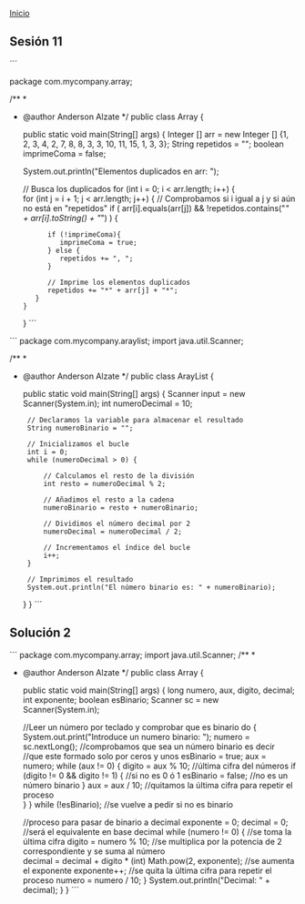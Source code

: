 <!-- No borrar o modificar -->
[Inicio](./index.md)

## Sesión 11 


´´´

package com.mycompany.array;

/**
 *
 * @author Anderson Alzate
 */
public class Array {

    public static void main(String[] args) {
          Integer [] arr = new Integer [] {1, 2, 3, 4, 2, 7, 8, 8, 3, 3, 10, 11, 15, 1, 3, 3};
    String repetidos = "";
    boolean imprimeComa = false; 

    System.out.println("Elementos duplicados en arr: "); 

    // Busca los duplicados 
    for (int i = 0; i < arr.length; i++) {  
       for (int j = i + 1; j < arr.length; j++) {
          // Comprobamos si i igual a j y si aún no está en "repetidos"
          if (
               arr[i].equals(arr[j]) 
               && 
               !repetidos.contains("*" + arr[i].toString() + "*") 
          ) {

             if (!imprimeComa){
                imprimeComa = true;
             } else {
                repetidos += ", "; 
             }

             // Imprime los elementos duplicados
             repetidos += "*" + arr[j] + "*";
          }
       }
    }
´´´





´´´
package com.mycompany.araylist;
import java.util.Scanner;



        

/**
 *
 * @author Anderson Alzate
 */
public class ArayList {
    
  

    public static void main(String[] args) {
       Scanner input = new Scanner(System.in);
   int numeroDecimal = 10;

        // Declaramos la variable para almacenar el resultado
        String numeroBinario = "";

        // Inicializamos el bucle
        int i = 0;
        while (numeroDecimal > 0) {

            // Calculamos el resto de la división
            int resto = numeroDecimal % 2;

            // Añadimos el resto a la cadena
            numeroBinario = resto + numeroBinario;

            // Dividimos el número decimal por 2
            numeroDecimal = numeroDecimal / 2;

            // Incrementamos el índice del bucle
            i++;
        }

        // Imprimimos el resultado
        System.out.println("El número binario es: " + numeroBinario);
    }
}
´´´

## Solución 2

´´´
package com.mycompany.array;
import java.util.Scanner;
/**
 *
 * @author Anderson Alzate
 */
public class Array {

    public static void main(String[] args) {
     long numero, aux, digito, decimal;
     int exponente;
     boolean esBinario;
     Scanner sc = new Scanner(System.in);

    //Leer un número por teclado y comprobar que es binario
     do {
          System.out.print("Introduce un numero binario: ");
          numero = sc.nextLong();
          //comprobamos que sea un número binario es decir
          //que este formado solo por ceros y unos
          esBinario = true;
          aux = numero;
          while (aux != 0) {
                     digito = aux % 10; //última cifra del números
                     if (digito != 0 && digito != 1) { //si no es 0 ó 1
                          esBinario = false; //no es un número binario
                     }
                     aux = aux / 10; //quitamos la última cifra para repetir el proceso                           
           }
      } while (!esBinario); //se vuelve a pedir si no es binario

      //proceso para pasar de binario a decimal
      exponente = 0;
      decimal = 0; //será el equivalente en base decimal
      while (numero != 0) {
                //se toma la última cifra
                digito = numero % 10;
                //se multiplica por la potencia de 2 correspondiente y se suma al número                          
                decimal = decimal + digito * (int) Math.pow(2, exponente);
                //se aumenta el exponente
                exponente++;
                //se quita la última cifra para repetir el proceso
                numero = numero / 10;
      }
      System.out.println("Decimal: " + decimal);
    }
}
´´´



